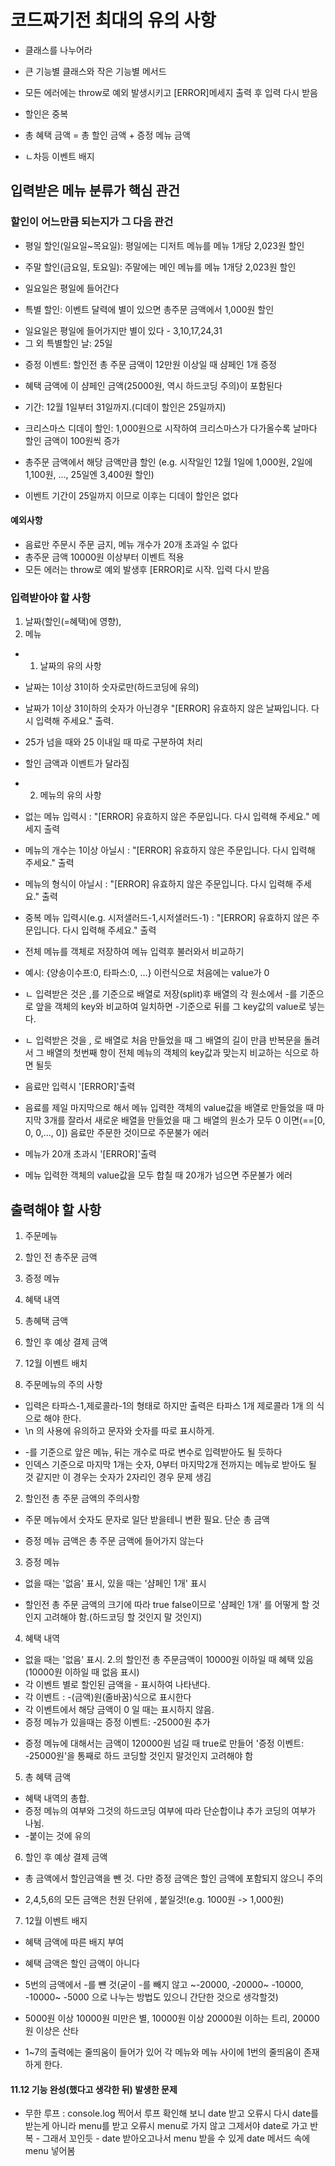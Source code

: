 # 코드짜기전 최대의 유의 사항
- 클래스를 나누어라
- 큰 기능별 클래스와 작은 기능별 메서드
- 모든 에러에는 throw로 예외 발생시키고 [ERROR]메세지 출력 후 입력 다시 받음

- 할인은 중복
- 총 혜택 금액 = 총 할인 금액 + 증정 메뉴 금액
- ㄴ차등 이벤트 배지

## 입력받은 메뉴 분류가 핵심 관건

### 할인이 어느만큼 되는지가 그 다음 관건
- 평일 할인(일요일~목요일): 평일에는 디저트 메뉴를 메뉴 1개당 2,023원 할인

- 주말 할인(금요일, 토요일): 주말에는 메인 메뉴를 메뉴 1개당 2,023원 할인
* 일요일은 평일에 들어간다

- 특별 할인: 이벤트 달력에 별이 있으면 총주문 금액에서 1,000원 할인
* 일요일은 평일에 들어가지만 별이 있다 - 3,10,17,24,31
* 그 외 특별할인 날: 25일

- 증정 이벤트: 할인전 총 주문 금액이 12만원 이상일 때 샴페인 1개 증정
* 혜택 금액에 이 샴페인 금액(25000원, 역시 하드코딩 주의)이 포함된다

- 기간: 12월 1일부터 31일까지.(디데이 할인은 25일까지)

- 크리스마스 디데이 할인: 1,000원으로 시작하여 크리스마스가 다가올수록 날마다 할인 금액이 100원씩 증가
- 총주문 금액에서 해당 금액만큼 할인
(e.g. 시작일인 12월 1일에 1,000원, 2일에 1,100원, ..., 25일엔 3,400원 할인)
* 이벤트 기간이 25일까지 이므로 이후는 디데이 할인은 없다

#### 예외사항
- 음료만 주문시 주문 금지, 메뉴 개수가 20개 초과일 수 없다
- 총주문 금액 10000원 이상부터 이벤트 적용
- 모든 에러는 throw로 예외 발생후 [ERROR]로 시작. 입력 다시 받음

### 입력받아야 할 사항
1. 날짜(할인(=혜택)에 영향), 
2. 메뉴

- 1. 날짜의 유의 사항
- 날짜는 1이상 31이하 숫자로만(하드코딩에 유의)
- 날짜가 1이상 31이하의 숫자가 아닌경우 "[ERROR] 유효하지 않은 날짜입니다. 다시 입력해 주세요." 출력. 
- 25가 넘을 때와 25 이내일 때 따로 구분하여 처리
- 할인 금액과 이벤트가 달라짐

- 2. 메뉴의 유의 사항
- 없는 메뉴 입력시 :  "[ERROR] 유효하지 않은 주문입니다. 다시 입력해 주세요." 메세지 출력
- 메뉴의 개수는 1이상 아닐시 : "[ERROR] 유효하지 않은 주문입니다. 다시 입력해 주세요." 출력
-  메뉴의 형식이 아닐시 : "[ERROR] 유효하지 않은 주문입니다. 다시 입력해 주세요." 출력
- 중복 메뉴 입력시(e.g. 시저샐러드-1,시저샐러드-1) : "[ERROR] 유효하지 않은 주문입니다. 다시 입력해 주세요." 출력
- 전체 메뉴를 객체로 저장하여 메뉴 입력후 불러와서 비교하기
- 예시: {양송이수프:0, 타파스:0, ...} 이런식으로 처음에는 value가 0
- ㄴ 입력받은 것은 ,를 기준으로 배열로 저장(split)후 배열의 각 원소에서 -를 기준으로 앞을 객체의 key와 비교하여 일치하면 -기준으로 뒤를 그 key값의 value로 넣는다. 
- ㄴ 입력받은 것을 , 로 배열로 처음 만들었을 때 그 배열의 길이 만큼 반복문을 돌려서 그 배열의 첫번째 항이 전체 메뉴의 객체의 key값과 맞는지 비교하는 식으로 하면 될듯

- 음료만 입력시 '[ERROR]'출력
* 음료를 제일 마지막으로 해서 메뉴 입력한 객체의 value값을 배열로 만들었을 때 마지막 3개를 잘라서 새로운 배열을 만들었을 때 그 배열의 원소가 모두 0 이면(==[0, 0, 0,..., 0]) 음료만 주문한 것이므로 주문불가 에러

- 메뉴가 20개 초과시 '[ERROR]'출력
* 메뉴 입력한 객체의 value값을 모두 합칠 때 20개가 넘으면 주문불가 에러

## 출력해야 할 사항
 1. 주문메뉴
 2. 할인 전 총주문 금액
 3. 증정 메뉴
 4. 혜택 내역
 5. 총혜택 금액
 6. 할인 후 예상 결제 금액
 7. 12월 이벤트 배치

 1. 주문메뉴의 주의 사항
 - 입력은 타파스-1,제로콜라-1의 형태로 하지만 출력은 
 타파스 1개
 제로콜라 1개
 의 식으로 해야 한다. 
 - \n 의 사용에 유의하고 문자와 숫자를 따로 표시하게.
 * -를 기준으로 앞은 메뉴, 뒤는 개수로 따로 변수로 입력받아도 될 듯하다
 * 인덱스 기준으로 마지막 1개는 숫자, 0부터 마지막2개 전까지는 메뉴로 받아도 될 것 같지만 이 경우는 숫자가 2자리인 경우 문제 생김
 
 2. 할인전 총 주문 금액의 주의사항
 - 주문 메뉴에서 숫자도 문자로 일단 받을테니 변환 필요. 단순 총 금액
 * 증정 메뉴 금액은 총 주문 금액에 들어가지 않는다

 3. 증정 메뉴
 - 없을 때는 '없음' 표시, 있을 때는 '샴페인 1개' 표시
 * 할인전 총 주문 금액의 크기에 따라 true false이므로 '샴페인 1개' 를 어떻게 할 것인지 고려해야 함.(하드코딩 할 것인지 말 것인지)
 
 4. 혜택 내역
 - 없을 때는 '없음' 표시. 2.의 할인전 총 주문금액이 10000원 이하일 때 혜택 있음(10000원 이하일 때 없음 표시)
 - 각 이벤트 별로 할인된 금액을 - 표시하여 나타낸다.
 - 각 이벤트 : -(금액)원(줄바꿈)식으로 표시한다
 - 각 이벤트에서 해당 금액이 0 일 때는 표시하지 않음.
 - 증정 메뉴가 있을때는 증정 이벤트: -25000원 추가
 * 증정 메뉴에 대해서는 금액이 120000원 넘길 때 true로 만들어 '증정 이벤트: -25000원'을 통째로 하드 코딩할 것인지 말것인지 고려해야 함

 5. 총 혜택 금액
 - 혜택 내역의 총합.
 - 증정 메뉴의 여부와 그것의 하드코딩 여부에 따라 단순합이냐 추가 코딩의 여부가 나뉨. 
 - -붙이는 것에 유의

 6. 할인 후 예상 결제 금액
 - 총 금액에서 할인금액을 뺀 것. 다만 증정 금액은 할인 금액에 포함되지 않으니 주의
 * 2,4,5,6의 모든 금액은 천원 단위에 , 붙일것!(e.g. 1000원 -> 1,000원)

 7. 12월 이벤트 배지
 - 혜택 금액에 따른 배지 부여 
 * 혜택 금액은 할인 금액이 아니다
 * 5번의 금액에서 -를 뺸 것(굳이 -를 빼지 않고 ~-20000, -20000~ -10000, -10000~ -5000 으로 나누는 방법도 있으니 간단한 것으로 생각할것)
 * 5000원 이상 10000원 미만은 별, 10000원 이상 20000원 이하는 트리, 20000원 이상은 산타

 * 1~7의 출력에는 줄띄움이 들어가 있어 각 메뉴와 메뉴 사이에 1번의 줄띄움이 존재하게 한다.

#### 11.12 기능 완성(했다고 생각한 뒤) 발생한 문제
- 무한 루프 : console.log 찍어서 루프 확인해 보니 date 받고 오류시 다시 date를 받는게 아니라 menu를 받고 오류시 menu로 가지 않고 그제서야 date로 가고 반복 - 그래서 꼬인듯 - date 받아오고나서 menu 받을 수 있게 date 메서드 속에 menu 넣어봄
